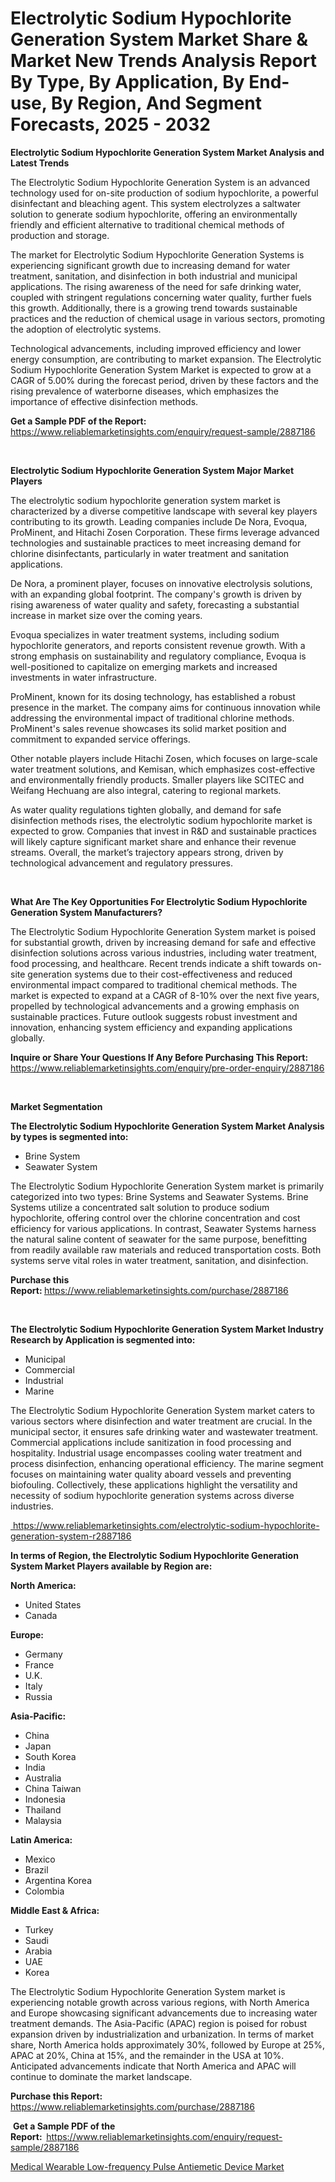 <p><h1>Electrolytic Sodium Hypochlorite Generation System Market Share & Market New Trends Analysis Report By Type, By Application, By End-use, By Region, And Segment Forecasts, 2025 - 2032</h1></p><p><strong>Electrolytic Sodium Hypochlorite Generation System Market Analysis and Latest Trends</strong></p>
<p><p>The Electrolytic Sodium Hypochlorite Generation System is an advanced technology used for on-site production of sodium hypochlorite, a powerful disinfectant and bleaching agent. This system electrolyzes a saltwater solution to generate sodium hypochlorite, offering an environmentally friendly and efficient alternative to traditional chemical methods of production and storage. </p><p>The market for Electrolytic Sodium Hypochlorite Generation Systems is experiencing significant growth due to increasing demand for water treatment, sanitation, and disinfection in both industrial and municipal applications. The rising awareness of the need for safe drinking water, coupled with stringent regulations concerning water quality, further fuels this growth. Additionally, there is a growing trend towards sustainable practices and the reduction of chemical usage in various sectors, promoting the adoption of electrolytic systems.</p><p>Technological advancements, including improved efficiency and lower energy consumption, are contributing to market expansion. The Electrolytic Sodium Hypochlorite Generation System Market is expected to grow at a CAGR of 5.00% during the forecast period, driven by these factors and the rising prevalence of waterborne diseases, which emphasizes the importance of effective disinfection methods.</p></p>
<p><strong>Get a Sample PDF of the Report:&nbsp;</strong> <a href="https://www.reliablemarketinsights.com/enquiry/request-sample/2887186?utm_campaign=2639&utm_medium=2&utm_source=Github&utm_content=ia&utm_term=14032025&utm_id=electrolytic-sodium-hypochlorite-generation-system">https://www.reliablemarketinsights.com/enquiry/request-sample/2887186</a></p>
<p>&nbsp;</p>
<p><strong>Electrolytic Sodium Hypochlorite Generation System Major Market Players</strong></p>
<p><p>The electrolytic sodium hypochlorite generation system market is characterized by a diverse competitive landscape with several key players contributing to its growth. Leading companies include De Nora, Evoqua, ProMinent, and Hitachi Zosen Corporation. These firms leverage advanced technologies and sustainable practices to meet increasing demand for chlorine disinfectants, particularly in water treatment and sanitation applications.</p><p>De Nora, a prominent player, focuses on innovative electrolysis solutions, with an expanding global footprint. The company's growth is driven by rising awareness of water quality and safety, forecasting a substantial increase in market size over the coming years.</p><p>Evoqua specializes in water treatment systems, including sodium hypochlorite generators, and reports consistent revenue growth. With a strong emphasis on sustainability and regulatory compliance, Evoqua is well-positioned to capitalize on emerging markets and increased investments in water infrastructure.</p><p>ProMinent, known for its dosing technology, has established a robust presence in the market. The company aims for continuous innovation while addressing the environmental impact of traditional chlorine methods. ProMinent's sales revenue showcases its solid market position and commitment to expanded service offerings.</p><p>Other notable players include Hitachi Zosen, which focuses on large-scale water treatment solutions, and Kemisan, which emphasizes cost-effective and environmentally friendly products. Smaller players like SCITEC and Weifang Hechuang are also integral, catering to regional markets.</p><p>As water quality regulations tighten globally, and demand for safe disinfection methods rises, the electrolytic sodium hypochlorite market is expected to grow. Companies that invest in R&D and sustainable practices will likely capture significant market share and enhance their revenue streams. Overall, the market’s trajectory appears strong, driven by technological advancement and regulatory pressures.</p></p>
<p>&nbsp;</p>
<p><strong>What Are The Key Opportunities For Electrolytic Sodium Hypochlorite Generation System Manufacturers?</strong></p>
<p><p>The Electrolytic Sodium Hypochlorite Generation System market is poised for substantial growth, driven by increasing demand for safe and effective disinfection solutions across various industries, including water treatment, food processing, and healthcare. Recent trends indicate a shift towards on-site generation systems due to their cost-effectiveness and reduced environmental impact compared to traditional chemical methods. The market is expected to expand at a CAGR of 8-10% over the next five years, propelled by technological advancements and a growing emphasis on sustainable practices. Future outlook suggests robust investment and innovation, enhancing system efficiency and expanding applications globally.</p></p>
<p><strong>Inquire or Share Your Questions If Any Before Purchasing This Report:</strong> <a href="https://www.reliablemarketinsights.com/enquiry/pre-order-enquiry/2887186?utm_campaign=2639&utm_medium=2&utm_source=Github&utm_content=ia&utm_term=14032025&utm_id=electrolytic-sodium-hypochlorite-generation-system">https://www.reliablemarketinsights.com/enquiry/pre-order-enquiry/2887186</a></p>
<p>&nbsp;</p>
<p><strong>Market Segmentation</strong></p>
<p><strong>The Electrolytic Sodium Hypochlorite Generation System Market Analysis by types is segmented into:</strong></p>
<p><ul><li>Brine System</li><li>Seawater System</li></ul></p>
<p><p>The Electrolytic Sodium Hypochlorite Generation System market is primarily categorized into two types: Brine Systems and Seawater Systems. Brine Systems utilize a concentrated salt solution to produce sodium hypochlorite, offering control over the chlorine concentration and cost efficiency for various applications. In contrast, Seawater Systems harness the natural saline content of seawater for the same purpose, benefitting from readily available raw materials and reduced transportation costs. Both systems serve vital roles in water treatment, sanitation, and disinfection.</p></p>
<p><strong>Purchase this Report:&nbsp;</strong><a href="https://www.reliablemarketinsights.com/purchase/2887186?utm_campaign=2639&utm_medium=2&utm_source=Github&utm_content=ia&utm_term=14032025&utm_id=electrolytic-sodium-hypochlorite-generation-system">https://www.reliablemarketinsights.com/purchase/2887186</a></p>
<p>&nbsp;</p>
<p><strong>The Electrolytic Sodium Hypochlorite Generation System Market Industry Research by Application is segmented into:</strong></p>
<p><ul><li>Municipal</li><li>Commercial</li><li>Industrial</li><li>Marine</li></ul></p>
<p><p>The Electrolytic Sodium Hypochlorite Generation System market caters to various sectors where disinfection and water treatment are crucial. In the municipal sector, it ensures safe drinking water and wastewater treatment. Commercial applications include sanitization in food processing and hospitality. Industrial usage encompasses cooling water treatment and process disinfection, enhancing operational efficiency. The marine segment focuses on maintaining water quality aboard vessels and preventing biofouling. Collectively, these applications highlight the versatility and necessity of sodium hypochlorite generation systems across diverse industries.</p></p>
<p><a href="https://www.reliablemarketinsights.com/electrolytic-sodium-hypochlorite-generation-system-r2887186?utm_campaign=2639&utm_medium=2&utm_source=Github&utm_content=ia&utm_term=14032025&utm_id=electrolytic-sodium-hypochlorite-generation-system">&nbsp;https://www.reliablemarketinsights.com/electrolytic-sodium-hypochlorite-generation-system-r2887186</a></p>
<p><strong>In terms of Region, the Electrolytic Sodium Hypochlorite Generation System Market Players available by Region are:</strong></p>
<p>
    <p> <strong> North America: </strong>
        <ul>
            <li>United States</li>
            <li>Canada</li>
        </ul>
        </p> 
    <p> <strong> Europe: </strong>
        <ul>
            <li>Germany</li>
            <li>France</li>
            <li>U.K.</li>
            <li>Italy</li>
            <li>Russia</li>
        </ul>
        </p> 
    <p> <strong> Asia-Pacific: </strong>
        <ul>
            <li>China</li>
            <li>Japan</li>
            <li>South Korea</li>
            <li>India</li>
            <li>Australia</li>
            <li>China Taiwan</li>
            <li>Indonesia</li>
            <li>Thailand</li>
            <li>Malaysia</li>
        </ul>
        </p> 
    <p> <strong> Latin America: </strong>
        <ul>
            <li>Mexico</li>
            <li>Brazil</li>
            <li>Argentina Korea</li>
            <li>Colombia</li>
        </ul>
        </p> 
    <p> <strong> Middle East & Africa: </strong>
        <ul>
            <li>Turkey</li>
            <li>Saudi</li>
            <li>Arabia</li>
            <li>UAE</li>
            <li>Korea</li>
        </ul>
    </p>
    </p>
<p><p>The Electrolytic Sodium Hypochlorite Generation System market is experiencing notable growth across various regions, with North America and Europe showcasing significant advancements due to increasing water treatment demands. The Asia-Pacific (APAC) region is poised for robust expansion driven by industrialization and urbanization. In terms of market share, North America holds approximately 30%, followed by Europe at 25%, APAC at 20%, China at 15%, and the remainder in the USA at 10%. Anticipated advancements indicate that North America and APAC will continue to dominate the market landscape.</p></p>
<p><strong>Purchase this Report: </strong><a href="https://www.reliablemarketinsights.com/purchase/2887186?utm_campaign=2639&utm_medium=2&utm_source=Github&utm_content=ia&utm_term=14032025&utm_id=electrolytic-sodium-hypochlorite-generation-system">https://www.reliablemarketinsights.com/purchase/2887186</a></p>
<p>&nbsp;<strong>Get a Sample PDF of the Report:&nbsp;&nbsp;</strong><a href="https://www.reliablemarketinsights.com/enquiry/request-sample/2887186?utm_campaign=2639&utm_medium=2&utm_source=Github&utm_content=ia&utm_term=14032025&utm_id=electrolytic-sodium-hypochlorite-generation-system">https://www.reliablemarketinsights.com/enquiry/request-sample/2887186</a></p>
<p><strong></strong></p>
<p><p><a href="https://github.com/akaalahk/Market-Research-Report-List-1/blob/main/medical-wearable-low-frequency-pulse-antiemetic-device-market.md?utm_campaign=2639&utm_medium=2&utm_source=Github&utm_content=ia&utm_term=14032025&utm_id=electrolytic-sodium-hypochlorite-generation-system">Medical Wearable Low-frequency Pulse Antiemetic Device Market</a></p></p>